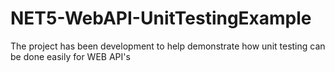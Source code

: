 # NET5-WebAPI-UnitTestingExample
The project has been development to help demonstrate how unit testing can be done easily for WEB API's
